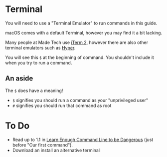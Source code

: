# Terminal

You will need to use a "Terminal Emulator" to run commands in this guide. 

macOS comes with a default Terminal, however you may find it a bit lacking.

Many people at Made Tech use [iTerm 2](https://www.iterm2.com/downloads.html), however there are also other terminal emulators such as [Hyper](https://hyper.is/).

You will see this `$` at the beginning of command. You shouldn't include it when you try to run a command.

## An aside

The `$` does have a meaning!

- `$` signifies you should run a command as your "unprivileged user"
- `#` signifies you should run that command as root

# To Do

* Read up to 1.1 in [Learn Enough Command Line to be Dangerous](https://www.learnenough.com/command-line-tutorial) (just before "Our first command").
* Download an install an alternative terminal
